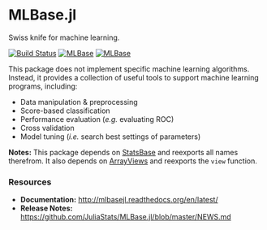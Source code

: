 # MLBase.jl

Swiss knife for machine learning. 

[![Build Status](https://travis-ci.org/JuliaStats/MLBase.jl.svg?branch=master)](https://travis-ci.org/JuliaStats/MLBase.jl)
[![MLBase](http://pkg.julialang.org/badges/MLBase_0.3.svg)](http://pkg.julialang.org/?pkg=MLBase&ver=0.3)
[![MLBase](http://pkg.julialang.org/badges/MLBase_0.4.svg)](http://pkg.julialang.org/?pkg=MLBase&ver=0.4)

This package does not implement specific machine learning algorithms. Instead, it provides a collection of useful tools to support machine learning programs, including:

- Data manipulation & preprocessing
- Score-based classification
- Performance evaluation (*e.g.* evaluating ROC)
- Cross validation
- Model tuning (*i.e.* search best settings of parameters)

**Notes:** This package depends on [StatsBase](https://github.com/JuliaStats/StatsBase.jl) and reexports all names therefrom. It also depends on [ArrayViews](https://github.com/lindahua/ArrayViews.jl) and reexports the ``view`` function.

### Resources

- **Documentation:** <http://mlbasejl.readthedocs.org/en/latest/>
- **Release Notes:** <https://github.com/JuliaStats/MLBase.jl/blob/master/NEWS.md>
